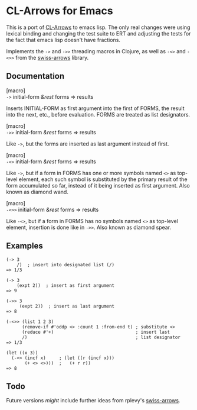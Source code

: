 # CL-Arrows for Emacs

This is a port of [CL-Arrows](https://github.com/nightfly19/cl-arrows) to 
emacs lisp.  The only real changes were using lexical binding and
changing the test suite to ERT and adjusting the tests for the fact
that emacs lisp doesn't have fractions.

Implements the `->` and `->>` threading macros in Clojure, as well as
`-<>` and `-<>>` from the
[swiss-arrows](https://github.com/rplevy/swiss-arrows) library.

## Documentation

[macro]  
`->` initial-form _&rest_ forms => results

Inserts INITIAL-FORM as first argument into the first of FORMS, the result into
the next, etc., before evaluation.  FORMS are treated as list designators.


[macro]  
`->>` initial-form _&rest_ forms => results

Like `->`, but the forms are inserted as last argument instead of first.

[macro]  
`-<>` initial-form _&rest_ forms => results

Like `->`, but if a form in FORMS has one or more symbols named `<>` as
top-level element, each such symbol is substituted by the primary result of the
form accumulated so far, instead of it being inserted as first argument.  Also
known as diamond wand.

[macro]  
`-<>>` initial-form _&rest_ forms => results

Like `-<>`, but if a form in FORMS has no symbols named `<>` as top-level element,
insertion is done like in `->>`.  Also known as diamond spear.

## Examples

~~~~ {.common-lisp}
(-> 3
    /)  ; insert into designated list (/)
=> 1/3

(-> 3
    (expt 2))  ; insert as first argument
=> 9

(->> 3
     (expt 2))  ; insert as last argument
=> 8

(-<>> (list 1 2 3)
      (remove-if #'oddp <> :count 1 :from-end t) ; substitute <>
      (reduce #'+)                               ; insert last
      /)                                         ; list designator
=> 1/3

(let ((x 3))
  (-<> (incf x)     ; (let ((r (incf x)))
       (+ <> <>)))  ;   (+ r r))
=> 8
~~~~

## Todo 

Future versions _might_ include further ideas from rplevy's
[swiss-arrows](https://github.com/rplevy/swiss-arrows).

<!--
 Local Variables:
 compile-command: "pandoc -r markdown -w ms --output=arrows.pdf arrows.md"
 End:
-->
